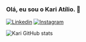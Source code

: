 ### Olá, eu sou o Kari Atílio. 👋

[![Linkedin](https://img.shields.io/badge/LinkedIn-0077B5?style=for-the-badge&logo=linkedin&logoColor=white)](https://www.linkedin.com/in/atiliomoreira/)
[![Instagram](https://img.shields.io/badge/Instagram-E4405F?style=for-the-badge&logo=instagram&logoColor=white)](https://www.instagram.com/kari.atilio/)

![Kari GitHub stats](https://github-readme-stats.vercel.app/api?username=atiliom0reira&show_icons=true&theme=highcontrast)

